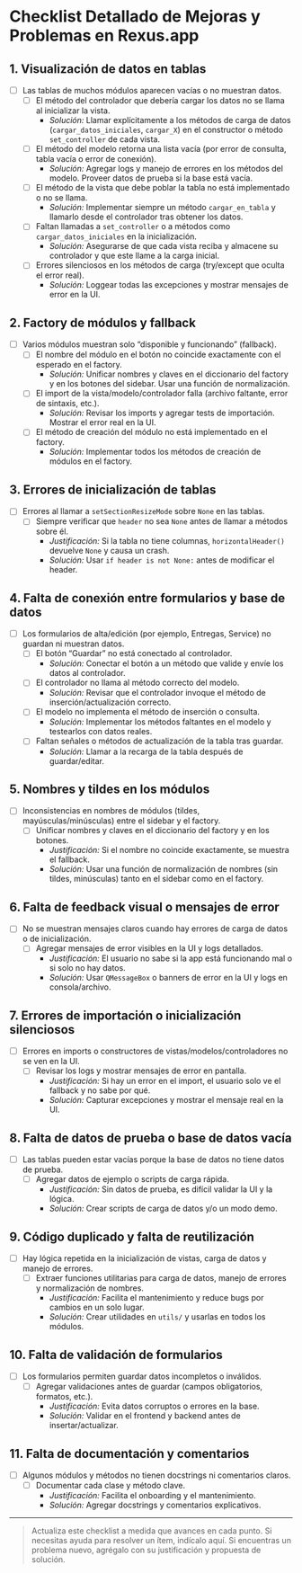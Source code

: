 # Checklist Detallado de Mejoras y Problemas en Rexus.app

## 1. Visualización de datos en tablas
- [ ] Las tablas de muchos módulos aparecen vacías o no muestran datos.
  - [ ] El método del controlador que debería cargar los datos no se llama al inicializar la vista.
    - *Solución:* Llamar explícitamente a los métodos de carga de datos (`cargar_datos_iniciales`, `cargar_X`) en el constructor o método `set_controller` de cada vista.
  - [ ] El método del modelo retorna una lista vacía (por error de consulta, tabla vacía o error de conexión).
    - *Solución:* Agregar logs y manejo de errores en los métodos del modelo. Proveer datos de prueba si la base está vacía.
  - [ ] El método de la vista que debe poblar la tabla no está implementado o no se llama.
    - *Solución:* Implementar siempre un método `cargar_en_tabla` y llamarlo desde el controlador tras obtener los datos.
  - [ ] Faltan llamadas a `set_controller` o a métodos como `cargar_datos_iniciales` en la inicialización.
    - *Solución:* Asegurarse de que cada vista reciba y almacene su controlador y que este llame a la carga inicial.
  - [ ] Errores silenciosos en los métodos de carga (try/except que oculta el error real).
    - *Solución:* Loggear todas las excepciones y mostrar mensajes de error en la UI.

## 2. Factory de módulos y fallback
- [ ] Varios módulos muestran solo “disponible y funcionando” (fallback).
  - [ ] El nombre del módulo en el botón no coincide exactamente con el esperado en el factory.
    - *Solución:* Unificar nombres y claves en el diccionario del factory y en los botones del sidebar. Usar una función de normalización.
  - [ ] El import de la vista/modelo/controlador falla (archivo faltante, error de sintaxis, etc.).
    - *Solución:* Revisar los imports y agregar tests de importación. Mostrar el error real en la UI.
  - [ ] El método de creación del módulo no está implementado en el factory.
    - *Solución:* Implementar todos los métodos de creación de módulos en el factory.

## 3. Errores de inicialización de tablas
- [ ] Errores al llamar a `setSectionResizeMode` sobre `None` en las tablas.
  - [ ] Siempre verificar que `header` no sea `None` antes de llamar a métodos sobre él.
    - *Justificación:* Si la tabla no tiene columnas, `horizontalHeader()` devuelve `None` y causa un crash.
    - *Solución:* Usar `if header is not None:` antes de modificar el header.

## 4. Falta de conexión entre formularios y base de datos
- [ ] Los formularios de alta/edición (por ejemplo, Entregas, Service) no guardan ni muestran datos.
  - [ ] El botón “Guardar” no está conectado al controlador.
    - *Solución:* Conectar el botón a un método que valide y envíe los datos al controlador.
  - [ ] El controlador no llama al método correcto del modelo.
    - *Solución:* Revisar que el controlador invoque el método de inserción/actualización correcto.
  - [ ] El modelo no implementa el método de inserción o consulta.
    - *Solución:* Implementar los métodos faltantes en el modelo y testearlos con datos reales.
  - [ ] Faltan señales o métodos de actualización de la tabla tras guardar.
    - *Solución:* Llamar a la recarga de la tabla después de guardar/editar.

## 5. Nombres y tildes en los módulos
- [ ] Inconsistencias en nombres de módulos (tildes, mayúsculas/minúsculas) entre el sidebar y el factory.
  - [ ] Unificar nombres y claves en el diccionario del factory y en los botones.
    - *Justificación:* Si el nombre no coincide exactamente, se muestra el fallback.
    - *Solución:* Usar una función de normalización de nombres (sin tildes, minúsculas) tanto en el sidebar como en el factory.

## 6. Falta de feedback visual o mensajes de error
- [ ] No se muestran mensajes claros cuando hay errores de carga de datos o de inicialización.
  - [ ] Agregar mensajes de error visibles en la UI y logs detallados.
    - *Justificación:* El usuario no sabe si la app está funcionando mal o si solo no hay datos.
    - *Solución:* Usar `QMessageBox` o banners de error en la UI y logs en consola/archivo.

## 7. Errores de importación o inicialización silenciosos
- [ ] Errores en imports o constructores de vistas/modelos/controladores no se ven en la UI.
  - [ ] Revisar los logs y mostrar mensajes de error en pantalla.
    - *Justificación:* Si hay un error en el import, el usuario solo ve el fallback y no sabe por qué.
    - *Solución:* Capturar excepciones y mostrar el mensaje real en la UI.

## 8. Falta de datos de prueba o base de datos vacía
- [ ] Las tablas pueden estar vacías porque la base de datos no tiene datos de prueba.
  - [ ] Agregar datos de ejemplo o scripts de carga rápida.
    - *Justificación:* Sin datos de prueba, es difícil validar la UI y la lógica.
    - *Solución:* Crear scripts de carga de datos y/o un modo demo.

## 9. Código duplicado y falta de reutilización
- [ ] Hay lógica repetida en la inicialización de vistas, carga de datos y manejo de errores.
  - [ ] Extraer funciones utilitarias para carga de datos, manejo de errores y normalización de nombres.
    - *Justificación:* Facilita el mantenimiento y reduce bugs por cambios en un solo lugar.
    - *Solución:* Crear utilidades en `utils/` y usarlas en todos los módulos.

## 10. Falta de validación de formularios
- [ ] Los formularios permiten guardar datos incompletos o inválidos.
  - [ ] Agregar validaciones antes de guardar (campos obligatorios, formatos, etc.).
    - *Justificación:* Evita datos corruptos o errores en la base.
    - *Solución:* Validar en el frontend y backend antes de insertar/actualizar.

## 11. Falta de documentación y comentarios
- [ ] Algunos módulos y métodos no tienen docstrings ni comentarios claros.
  - [ ] Documentar cada clase y método clave.
    - *Justificación:* Facilita el onboarding y el mantenimiento.
    - *Solución:* Agregar docstrings y comentarios explicativos.

---

> Actualiza este checklist a medida que avances en cada punto. Si necesitas ayuda para resolver un ítem, indícalo aquí. Si encuentras un problema nuevo, agrégalo con su justificación y propuesta de solución.
